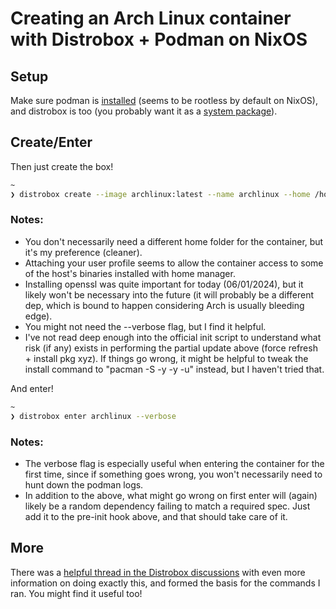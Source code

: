 # Creating an Arch Linux container with Distrobox + Podman on NixOS

## Setup

Make sure podman is [installed](https://nixos.wiki/wiki/Podman) (seems to be rootless by default on NixOS), and distrobox is too (you probably want it as a [system package](https://search.nixos.org/options?channel=unstable&show=environment.systemPackages&from=0&size=50&sort=relevance&type=packages&query=environment.systemPackages)).

## Create/Enter

Then just create the box!

```zsh
~ 
❯ distrobox create --image archlinux:latest --name archlinux --home /home/$USER/containers/archlinux --volume /etc/static/profiles/per-user:/etc/profiles/per-user:ro --additional-packages "systemd"  --pre-init-hooks "pacman -S -y -y; pacman-key --init; pacman-key --populate archlinux; pacman -S --noconfirm openssl dbus" --verbose --init
```
### Notes:
- You don't necessarily need a different home folder for the container, but it's my preference (cleaner).
- Attaching your user profile seems to allow the container access to some of the host's binaries installed with home manager.
- Installing openssl was quite important for today (06/01/2024), but it likely won't be necessary into the future (it will probably be a different dep, which is bound to happen considering Arch is usually bleeding edge).
- You might not need the --verbose flag, but I find it helpful.
- I've not read deep enough into the official init script to understand what risk (if any) exists in performing the partial update above (force refresh + install pkg xyz). If things go wrong, it might be helpful to tweak the install command to "pacman -S -y -y -u" instead, but I haven't tried that. 

And enter!

```zsh
~ 
❯ distrobox enter archlinux --verbose
```

### Notes:
- The verbose flag is especially useful when entering the container for the first time, since if something goes wrong, you won't necessarily need to hunt down the podman logs.
- In addition to the above, what might go wrong on first enter will (again) likely be a random dependency failing to match a required spec. Just add it to the pre-init hook above, and that should take care of it.

## More

There was a [helpful thread in the Distrobox discussions](https://github.com/89luca89/distrobox/discussions/1294) with even more information on doing exactly this, and formed the basis for the commands I ran. You might find it useful too!
